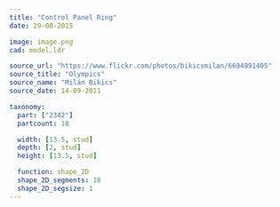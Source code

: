 ```yaml
---
title: "Control Panel Ring"
date: 29-08-2015

image: image.png
cad: model.ldr

source_url: "https://www.flickr.com/photos/bikicsmilan/6694991405"
source_title: "Olympics"
source_name: "Milán Bikics"
source_date: 14-09-2011

taxonomy:
  part: ["2342"]
  partcount: 18

  width: [13.5, stud]
  depth: [2, stud]
  height: [13.5, stud]

  function: shape_2D
  shape_2D_segments: 18
  shape_2D_segsize: 1
---
```

